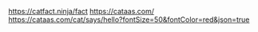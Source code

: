 https://catfact.ninja/fact
https://cataas.com/
https://cataas.com/cat/says/hello?fontSize=50&fontColor=red&json=true